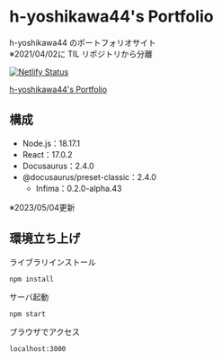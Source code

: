 # h-yoshikawa44's Portfolio
h-yoshikawa44 のポートフォリオサイト  
※2021/04/02に TIL リポジトリから分離

[![Netlify Status](https://api.netlify.com/api/v1/badges/8af81460-1140-4eb4-823d-56a99af5353a/deploy-status)](https://app.netlify.com/sites/h-yoshikawa44-portfolio/deploys)

[h-yoshikawa44's Portfolio](https://h-yoshikawa44.com/)
## 構成
- Node.js：18.17.1
- React：17.0.2
- Docusaurus：2.4.0
- @docusaurus/preset-classic：2.4.0
  - Infima：0.2.0-alpha.43

※2023/05/04更新

## 環境立ち上げ
ライブラリインストール
```
npm install
```

サーバ起動
```
npm start
```

ブラウザでアクセス
```
localhost:3000
```
